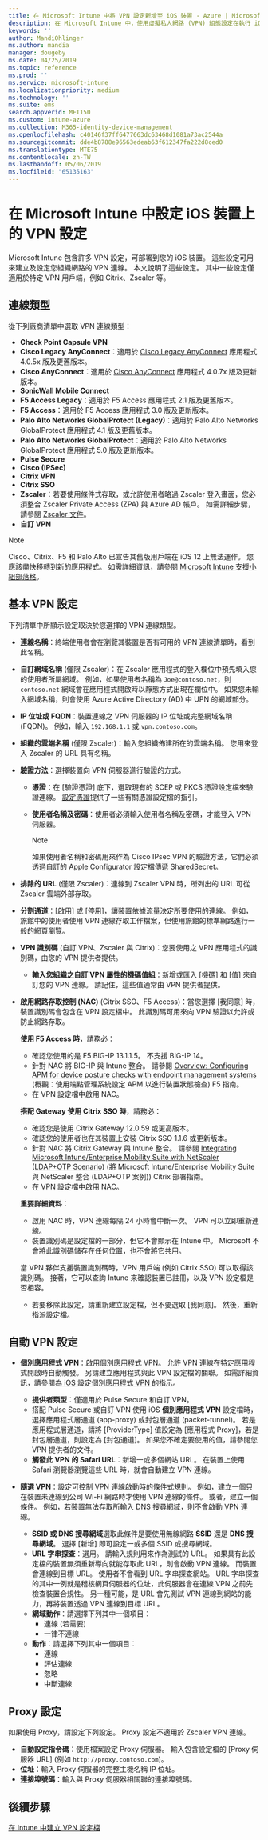 ```yaml
---
title: 在 Microsoft Intune 中將 VPN 設定新增至 iOS 裝置 - Azure | Microsoft Docs
description: 在 Microsoft Intune 中，使用虛擬私人網路 (VPN) 組態設定在執行 iOS 的裝置上新增或建立 VPN 組態設定檔，包括基底設定中的連線詳細資料、驗證方法和分割通道；具有識別碼的自訂 VPN 設定，以及金鑰和值組；包含 Safari URL 的個別應用程式 VPN 設定，與 具有 SSID 或 DNS 搜尋網域的隨選 VPN；以及要包含設定指令碼、IP 或 FQDN 位址和 TCP 連接埠的 Proxy 設定。
keywords: ''
author: MandiOhlinger
ms.author: mandia
manager: dougeby
ms.date: 04/25/2019
ms.topic: reference
ms.prod: ''
ms.service: microsoft-intune
ms.localizationpriority: medium
ms.technology: ''
ms.suite: ems
search.appverid: MET150
ms.custom: intune-azure
ms.collection: M365-identity-device-management
ms.openlocfilehash: c40146f37ff6477663dc63468d1081a73ac2544a
ms.sourcegitcommit: dde4b8788e96563edeab63f612347fa222d8ced0
ms.translationtype: MTE75
ms.contentlocale: zh-TW
ms.lasthandoff: 05/06/2019
ms.locfileid: "65135163"
---
```

# <a name="configure-vpn-settings-on-ios-devices-in-microsoft-intune"></a>在 Microsoft Intune 中設定 iOS 裝置上的 VPN 設定

Microsoft Intune 包含許多 VPN 設定，可部署到您的 iOS 裝置。 這些設定可用來建立及設定您組織網路的 VPN 連線。 本文說明了這些設定。 其中一些設定僅適用於特定 VPN 用戶端，例如 Citrix、Zscaler 等。

## <a name="connection-type"></a>連線類型

從下列廠商清單中選取 VPN 連線類型︰

- **Check Point Capsule VPN**
- **Cisco Legacy AnyConnect**：適用於 [Cisco Legacy AnyConnect](https://itunes.apple.com/app/cisco-legacy-anyconnect/id392790924) 應用程式 4.0.5x 版及更舊版本。
- **Cisco AnyConnect**：適用於 [Cisco AnyConnect](https://itunes.apple.com/app/cisco-anyconnect/id1135064690) 應用程式 4.0.7x 版及更新版本。
- **SonicWall Mobile Connect**
- **F5 Access Legacy**：適用於 F5 Access 應用程式 2.1 版及更舊版本。
- **F5 Access**：適用於 F5 Access 應用程式 3.0 版及更新版本。
- **Palo Alto Networks GlobalProtect (Legacy)**：適用於 Palo Alto Networks GlobalProtect 應用程式 4.1 版及更舊版本。
- **Palo Alto Networks GlobalProtect**：適用於 Palo Alto Networks GlobalProtect 應用程式 5.0 版及更新版本。
- **Pulse Secure**
- **Cisco (IPSec)**
- **Citrix VPN**
- **Citrix SSO**
- **Zscaler**：若要使用條件式存取，或允許使用者略過 Zscaler 登入畫面，您必須整合 Zscaler Private Access (ZPA) 與 Azure AD 帳戶。 如需詳細步驟，請參閱 [Zscaler 文件](https://help.zscaler.com/zpa/configuration-example-microsoft-azure-ad#Azure_UserSSO)。 
- **自訂 VPN**

> [!NOTE]
> Cisco、Citrix、F5 和 Palo Alto 已宣告其舊版用戶端在 iOS 12 上無法運作。 您應該盡快移轉到新的應用程式。 如需詳細資訊，請參閱 [Microsoft Intune 支援小組部落格](https://go.microsoft.com/fwlink/?linkid=2013806&clcid=0x409)。

## <a name="base-vpn-settings"></a>基本 VPN 設定

下列清單中所顯示設定取決於您選擇的 VPN 連線類型。  

- **連線名稱**：終端使用者會在瀏覽其裝置是否有可用的 VPN 連線清單時，看到此名稱。
- **自訂網域名稱** (僅限 Zscaler)：在 Zscaler 應用程式的登入欄位中預先填入您的使用者所屬網域。 例如，如果使用者名稱為 `Joe@contoso.net`，則 `contoso.net` 網域會在應用程式開啟時以靜態方式出現在欄位中。 如果您未輸入網域名稱，則會使用 Azure Active Directory (AD) 中 UPN 的網域部分。
- **IP 位址或 FQDN**：裝置連線之 VPN 伺服器的 IP 位址或完整網域名稱 (FQDN)。 例如，輸入 `192.168.1.1` 或 `vpn.contoso.com`。
- **組織的雲端名稱** (僅限 Zscaler)：輸入您組織佈建所在的雲端名稱。 您用來登入 Zscaler 的 URL 具有名稱。  
- **驗證方法**：選擇裝置向 VPN 伺服器進行驗證的方式。 
  - **憑證**：在 [驗證憑證] 底下，選取現有的 SCEP 或 PKCS 憑證設定檔來驗證連線。 [設定憑證](certificates-configure.md)提供了一些有關憑證設定檔的指引。
  - **使用者名稱及密碼**：使用者必須輸入使用者名稱及密碼，才能登入 VPN 伺服器。  

    > [!NOTE]
    > 如果使用者名稱和密碼用來作為 Cisco IPsec VPN 的驗證方法，它們必須透過自訂的 Apple Configurator 設定檔傳遞 SharedSecret。

- **排除的 URL** (僅限 Zscaler)：連線到 Zscaler VPN 時，所列出的 URL 可從 Zscaler 雲端外部存取。 

- **分割通道**：[啟用] 或 [停用]，讓裝置依據流量決定所要使用的連線。 例如，旅館中的使用者使用 VPN 連線存取工作檔案，但使用旅館的標準網路進行一般的網頁瀏覽。

- **VPN 識別碼** (自訂 VPN、Zscaler 與 Citrix)：您要使用之 VPN 應用程式的識別碼，由您的 VPN 提供者提供。
  - **輸入您組織之自訂 VPN 屬性的機碼值組**：新增或匯入 [機碼] 和 [值] 來自訂您的 VPN 連線。 請記住，這些值通常由 VPN 提供者提供。

- **啟用網路存取控制 (NAC)** (Citrix SSO、F5 Access)：當您選擇 [我同意] 時，裝置識別碼會包含在 VPN 設定檔中。 此識別碼可用來向 VPN 驗證以允許或防止網路存取。

  **使用 F5 Access 時**，請務必：

  - 確認您使用的是 F5 BIG-IP 13.1.1.5。 不支援 BIG-IP 14。
  - 針對 NAC 將 BIG-IP 與 Intune 整合。 請參閱 [Overview: Configuring APM for device posture checks with endpoint management systems](https://support.f5.com/kb/en-us/products/big-ip_apm/manuals/product/apm-client-configuration-7-1-6/6.html#guid-0bd12e12-8107-40ec-979d-c44779a8cc89) (概觀：使用端點管理系統設定 APM 以進行裝置狀態檢查) F5 指南。
  - 在 VPN 設定檔中啟用 NAC。

  **搭配 Gateway 使用 Citrix SSO 時**，請務必：

  - 確認您是使用 Citrix Gateway 12.0.59 或更高版本。
  - 確認您的使用者也在其裝置上安裝 Citrix SSO 1.1.6 或更新版本。
  - 針對 NAC 將 Citrix Gateway 與 Intune 整合。 請參閱 [Integrating Microsoft Intune/Enterprise Mobility Suite with NetScaler (LDAP+OTP Scenario)](https://www.citrix.com/content/dam/citrix/en_us/documents/guide/integrating-microsoft-intune-enterprise-mobility-suite-with-netscaler.pdf) (將 Microsoft Intune/Enterprise Mobility Suite 與 NetScaler 整合 (LDAP+OTP 案例)) Citrix 部署指南。
  - 在 VPN 設定檔中啟用 NAC。

  **重要詳細資料**：  

  - 啟用 NAC 時，VPN 連線每隔 24 小時會中斷一次。 VPN 可以立即重新連線。
  - 裝置識別碼是設定檔的一部分，但它不會顯示在 Intune 中。 Microsoft 不會將此識別碼儲存在任何位置，也不會將它共用。

  當 VPN 夥伴支援裝置識別碼時，VPN 用戶端 (例如 Citrix SSO) 可以取得該識別碼。 接著，它可以查詢 Intune 來確認裝置已註冊，以及 VPN 設定檔是否相容。

  - 若要移除此設定，請重新建立設定檔，但不要選取 [我同意]。 然後，重新指派設定檔。

## <a name="automatic-vpn-settings"></a>自動 VPN 設定

- **個別應用程式 VPN**：啟用個別應用程式 VPN。 允許 VPN 連線在特定應用程式開啟時自動觸發。 另請建立應用程式與此 VPN 設定檔的關聯。 如需詳細資訊，請參閱[為 iOS 設定個別應用程式 VPN 的指示](vpn-setting-configure-per-app.md)。
  - **提供者類型**：僅適用於 Pulse Secure 和自訂 VPN。
  - 搭配 Pulse Secure 或自訂 VPN 使用 iOS **個別應用程式 VPN** 設定檔時，選擇應用程式層通道 (app-proxy) 或封包層通道 (packet-tunnel)。 若是應用程式層通道，請將 [ProviderType] 值設定為 [應用程式 Proxy]，若是封包層通道，則設定為 [封包通道]。 如果您不確定要使用的值，請參閱您 VPN 提供者的文件。
  - **觸發此 VPN 的 Safari URL**：新增一或多個網站 URL。 在裝置上使用 Safari 瀏覽器瀏覽這些 URL 時，就會自動建立 VPN 連線。

- **隨選 VPN**：設定可控制 VPN 連線啟動時的條件式規則。 例如，建立一個只在裝置未連線到公司 Wi-Fi 網路時才使用 VPN 連線的條件。 或者，建立一個條件。 例如，若裝置無法存取所輸入 DNS 搜尋網域，則不會啟動 VPN 連線。

  - **SSID 或 DNS 搜尋網域**選取此條件是要使用無線網路 **SSID** 還是 **DNS 搜尋網域**。 選擇 [新增] 即可設定一或多個 SSID 或搜尋網域。
  - **URL 字串探查**：選用。 請輸入規則用來作為測試的 URL。 如果具有此設定檔的裝置無須重新導向就能存取此 URL，則會啟動 VPN 連線。 而裝置會連線到目標 URL。 使用者不會看到 URL 字串探查網站。 URL 字串探查的其中一例就是稽核網頁伺服器的位址，此伺服器會在連線 VPN 之前先檢查裝置合規性。 另一種可能，是 URL 會先測試 VPN 連線到網站的能力，再將裝置透過 VPN 連線到目標 URL。
  - **網域動作**：請選擇下列其中一個項目︰
    - 連線 (若需要)
    - 一律不連線
  - **動作**：請選擇下列其中一個項目︰
    - 連線
    - 評估連線
    - 忽略
    - 中斷連線

## <a name="proxy-settings"></a>Proxy 設定

如果使用 Proxy，請設定下列設定。 Proxy 設定不適用於 Zscaler VPN 連線。  

- **自動設定指令碼**：使用檔案設定 Proxy 伺服器。 輸入包含設定檔的 [Proxy 伺服器 URL] (例如 `http://proxy.contoso.com`)。
- **位址**：輸入 Proxy 伺服器的完整主機名稱 IP 位址。
- **連接埠號碼**：輸入與 Proxy 伺服器相關聯的連接埠號碼。

## <a name="next-step"></a>後續步驟
[在 Intune 中建立 VPN 設定檔](vpn-settings-configure.md)  
